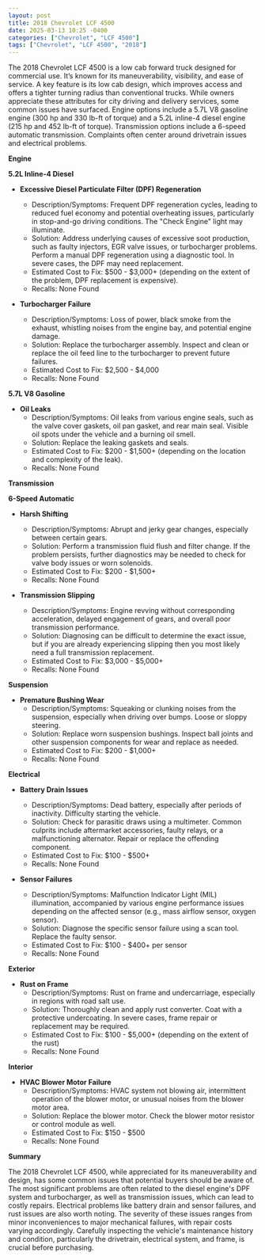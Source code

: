 ```yaml
---
layout: post
title: 2018 Chevrolet LCF 4500
date: 2025-03-13 10:25 -0400
categories: ["Chevrolet", "LCF 4500"]
tags: ["Chevrolet", "LCF 4500", "2018"]
---
```

The 2018 Chevrolet LCF 4500 is a low cab forward truck designed for commercial use. It’s known for its maneuverability, visibility, and ease of service. A key feature is its low cab design, which improves access and offers a tighter turning radius than conventional trucks. While owners appreciate these attributes for city driving and delivery services, some common issues have surfaced. Engine options include a 5.7L V8 gasoline engine (300 hp and 330 lb-ft of torque) and a 5.2L inline-4 diesel engine (215 hp and 452 lb-ft of torque). Transmission options include a 6-speed automatic transmission. Complaints often center around drivetrain issues and electrical problems.

**Engine**

**5.2L Inline-4 Diesel**

*   **Excessive Diesel Particulate Filter (DPF) Regeneration**
    *   Description/Symptoms: Frequent DPF regeneration cycles, leading to reduced fuel economy and potential overheating issues, particularly in stop-and-go driving conditions. The "Check Engine" light may illuminate.
    *   Solution: Address underlying causes of excessive soot production, such as faulty injectors, EGR valve issues, or turbocharger problems. Perform a manual DPF regeneration using a diagnostic tool. In severe cases, the DPF may need replacement.
    *   Estimated Cost to Fix: $500 - $3,000+ (depending on the extent of the problem, DPF replacement is expensive).
    *   Recalls: None Found

*   **Turbocharger Failure**
    *   Description/Symptoms: Loss of power, black smoke from the exhaust, whistling noises from the engine bay, and potential engine damage.
    *   Solution: Replace the turbocharger assembly. Inspect and clean or replace the oil feed line to the turbocharger to prevent future failures.
    *   Estimated Cost to Fix: $2,500 - $4,000
    *   Recalls: None Found

**5.7L V8 Gasoline**

*   **Oil Leaks**
    *   Description/Symptoms: Oil leaks from various engine seals, such as the valve cover gaskets, oil pan gasket, and rear main seal. Visible oil spots under the vehicle and a burning oil smell.
    *   Solution: Replace the leaking gaskets and seals.
    *   Estimated Cost to Fix: $200 - $1,500+ (depending on the location and complexity of the leak).
    *   Recalls: None Found

**Transmission**

**6-Speed Automatic**

*   **Harsh Shifting**
    *   Description/Symptoms: Abrupt and jerky gear changes, especially between certain gears.
    *   Solution: Perform a transmission fluid flush and filter change. If the problem persists, further diagnostics may be needed to check for valve body issues or worn solenoids.
    *   Estimated Cost to Fix: $200 - $1,500+
    *   Recalls: None Found

*   **Transmission Slipping**
    *   Description/Symptoms: Engine revving without corresponding acceleration, delayed engagement of gears, and overall poor transmission performance.
    *   Solution: Diagnosing can be difficult to determine the exact issue, but if you are already experiencing slipping then you most likely need a full transmission replacement.
    *   Estimated Cost to Fix: $3,000 - $5,000+
    *   Recalls: None Found

**Suspension**

*   **Premature Bushing Wear**
    *   Description/Symptoms: Squeaking or clunking noises from the suspension, especially when driving over bumps. Loose or sloppy steering.
    *   Solution: Replace worn suspension bushings. Inspect ball joints and other suspension components for wear and replace as needed.
    *   Estimated Cost to Fix: $200 - $1,000+
    *   Recalls: None Found

**Electrical**

*   **Battery Drain Issues**
    *   Description/Symptoms: Dead battery, especially after periods of inactivity. Difficulty starting the vehicle.
    *   Solution: Check for parasitic draws using a multimeter. Common culprits include aftermarket accessories, faulty relays, or a malfunctioning alternator. Repair or replace the offending component.
    *   Estimated Cost to Fix: $100 - $500+
    *   Recalls: None Found

*   **Sensor Failures**
    *   Description/Symptoms: Malfunction Indicator Light (MIL) illumination, accompanied by various engine performance issues depending on the affected sensor (e.g., mass airflow sensor, oxygen sensor).
    *   Solution: Diagnose the specific sensor failure using a scan tool. Replace the faulty sensor.
    *   Estimated Cost to Fix: $100 - $400+ per sensor
    *   Recalls: None Found

**Exterior**

*   **Rust on Frame**
    *   Description/Symptoms: Rust on frame and undercarriage, especially in regions with road salt use.
    *   Solution: Thoroughly clean and apply rust converter. Coat with a protective undercoating. In severe cases, frame repair or replacement may be required.
    *   Estimated Cost to Fix: $100 - $5,000+ (depending on the extent of the rust)
    *   Recalls: None Found

**Interior**

*   **HVAC Blower Motor Failure**
    *   Description/Symptoms: HVAC system not blowing air, intermittent operation of the blower motor, or unusual noises from the blower motor area.
    *   Solution: Replace the blower motor. Check the blower motor resistor or control module as well.
    *   Estimated Cost to Fix: $150 - $500
    *   Recalls: None Found

**Summary**

The 2018 Chevrolet LCF 4500, while appreciated for its maneuverability and design, has some common issues that potential buyers should be aware of. The most significant problems are often related to the diesel engine's DPF system and turbocharger, as well as transmission issues, which can lead to costly repairs. Electrical problems like battery drain and sensor failures, and rust issues are also worth noting. The severity of these issues ranges from minor inconveniences to major mechanical failures, with repair costs varying accordingly. Carefully inspecting the vehicle's maintenance history and condition, particularly the drivetrain, electrical system, and frame, is crucial before purchasing.

